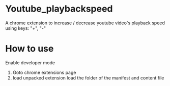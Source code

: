 # Youtube_playbackspeed
A chrome extension to increase / decrease youtube video's playback speed using keys:  "+",  "-"

# How to use
Enable developer mode
1. Goto chrome extensions page
2. load unpacked extension
load the folder of the manifest and content file
